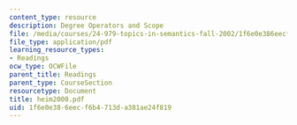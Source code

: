 ```yaml
---
content_type: resource
description: Degree Operators and Scope
file: /media/courses/24-979-topics-in-semantics-fall-2002/1f6e0e386eecf6b4713da381ae24f819_heim2000.pdf
file_type: application/pdf
learning_resource_types:
- Readings
ocw_type: OCWFile
parent_title: Readings
parent_type: CourseSection
resourcetype: Document
title: heim2000.pdf
uid: 1f6e0e38-6eec-f6b4-713d-a381ae24f819
---
```


